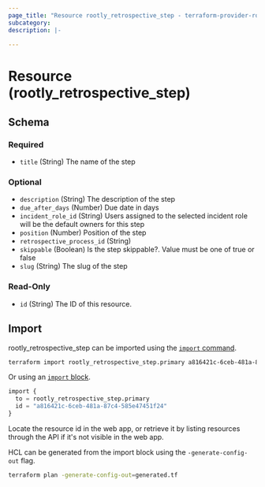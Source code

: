 ```yaml
---
page_title: "Resource rootly_retrospective_step - terraform-provider-rootly"
subcategory:
description: |-
    
---
```


# Resource (rootly_retrospective_step)





<!-- schema generated by tfplugindocs -->
## Schema

### Required

- `title` (String) The name of the step

### Optional

- `description` (String) The description of the step
- `due_after_days` (Number) Due date in days
- `incident_role_id` (String) Users assigned to the selected incident role will be the default owners for this step
- `position` (Number) Position of the step
- `retrospective_process_id` (String)
- `skippable` (Boolean) Is the step skippable?. Value must be one of true or false
- `slug` (String) The slug of the step

### Read-Only

- `id` (String) The ID of this resource.

## Import

rootly_retrospective_step can be imported using the [`import` command](https://developer.hashicorp.com/terraform/cli/commands/import).

```sh
terraform import rootly_retrospective_step.primary a816421c-6ceb-481a-87c4-585e47451f24
```

Or using an [`import` block](https://developer.hashicorp.com/terraform/language/import).

```terraform
import {
  to = rootly_retrospective_step.primary
  id = "a816421c-6ceb-481a-87c4-585e47451f24"
}
```

Locate the resource id in the web app, or retrieve it by listing resources through the API if it's not visible in the web app.

HCL can be generated from the import block using the `-generate-config-out` flag.

```sh
terraform plan -generate-config-out=generated.tf
```
